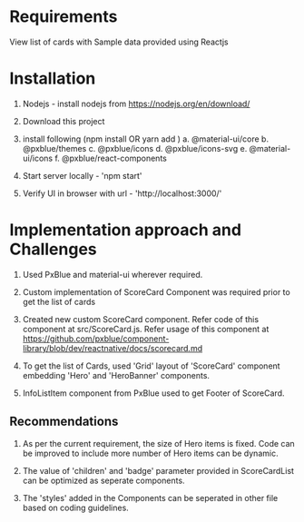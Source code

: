 Requirements
============
View list of cards with Sample data provided using Reactjs

Installation
============
1. Nodejs - install nodejs from https://nodejs.org/en/download/
2. Download this project
3. install following (npm install <name> OR yarn add <name>)
   a. @material-ui/core 
   b. @pxblue/themes
   c. @pxblue/icons
   d. @pxblue/icons-svg
   e. @material-ui/icons
   f. @pxblue/react-components
   
6. Start server locally - 'npm start'
7. Verify UI in browser with url - 'http://localhost:3000/'

Implementation approach and Challenges
======================================
1. Used PxBlue and material-ui wherever required.

2. Custom implementation of ScoreCard Component was required prior to get the list of cards

3. Created new custom ScoreCard component. Refer code of this component at src/ScoreCard.js. Refer usage of this component at https://github.com/pxblue/component-library/blob/dev/reactnative/docs/scorecard.md

4. To get the list of Cards, used 'Grid' layout of 'ScoreCard' component embedding 'Hero' and 'HeroBanner' components.

5. InfoListItem component from PxBlue used to get Footer of ScoreCard.


Recommendations
---------------
1. As per the current requirement, the size of Hero items is fixed. Code can be improved to include more number of Hero items can be dynamic.

2. The value of 'children' and 'badge' parameter provided in ScoreCardList can be optimized as seperate components.

3. The 'styles' added in the Components can be seperated in other file based on coding guidelines.